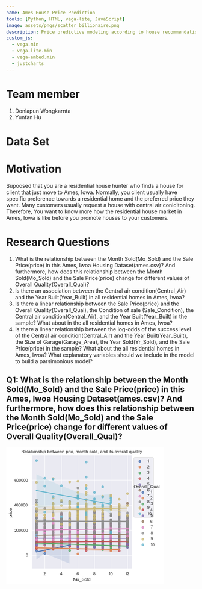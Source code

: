 ```yaml
---
name: Ames House Price Prediction
tools: [Python, HTML, vega-lite, JavaScript]
image: assets/pngs/scatter_billionaire.png
description: Price predictive modeling according to house recommendations
custom_js:
  - vega.min
  - vega-lite.min
  - vega-embed.min
  - justcharts
---
```


# Team member
1. Donlapun Wongkarnta
2. Yunfan Hu


# Data Set

# Motivation
Supoosed that you are a residential house hunter who finds a house for client that just move to Ames, Iowa. Normally, you client usually have specific preference towards a residential home and the preferred price they want. Many customers usually request a house with central air coniditoning. Therefore, You want to know more how the residential house market in Ames, Iowa is like before you promote houses to your customers.

# Research Questions
1. What is the relationship between the Month Sold(Mo_Sold) and the Sale Price(price) in this Ames, Iwoa Housing Dataset(ames.csv)? And furthermore, how does this relationship between the Month Sold(Mo_Sold) and the Sale Price(price) change for different values of Overall Quality(Overall_Qual)?
2. Is there an association between the Central air condition(Central_Air) and the Year Built(Year_Built) in all residential homes in Ames, Iwoa?
3. Is there a linear relationship between the Sale Price(price) and the Overall Quality(Overall_Qual), the Condition of sale (Sale_Condition), the Central air condition(Central_Air), and the Year Built(Year_Built) in the sample? What about in the all residential homes in Ames, Iwoa?
4. Is there a linear relationship between the log-odds of the success level of the Central air condition(Central_Air) and the Year Built(Year_Built), the Size of Garage(Garage_Area), the Year Sold(Yr_Sold), and the Sale Price(price) in the sample? What about the all residential homes in Ames, Iwoa? What explanatory variables should we include in the model to build a parsimonious model?


## Q1: What is the relationship between the Month Sold(Mo_Sold) and the Sale Price(price) in this Ames, Iwoa Housing Dataset(ames.csv)? And furthermore, how does this relationship between the Month Sold(Mo_Sold) and the Sale Price(price) change for different values of Overall Quality(Overall_Qual)?

<vegachart schema-url="{{ site.baseurl }}/assets/json/month_price.json" style="width: 100%"></vegachart>

<vegachart schema-url="{{ site.baseurl }}/assets/json/qual_price.json" style="width: 100%"></vegachart>

![Month_price_Quality Plot](/assets/pngs/mon_price_qual_plot.png)
